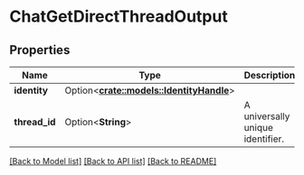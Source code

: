 # ChatGetDirectThreadOutput

## Properties

Name | Type | Description | Notes
------------ | ------------- | ------------- | -------------
**identity** | Option<[**crate::models::IdentityHandle**](IdentityHandle.md)> |  | [optional]
**thread_id** | Option<**String**> | A universally unique identifier. | [optional]

[[Back to Model list]](../README.md#documentation-for-models) [[Back to API list]](../README.md#documentation-for-api-endpoints) [[Back to README]](../README.md)


